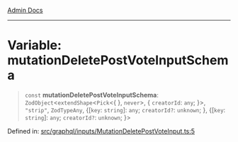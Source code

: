 [Admin Docs](/)

***

# Variable: mutationDeletePostVoteInputSchema

> `const` **mutationDeletePostVoteInputSchema**: `ZodObject`\<`extendShape`\<`Pick`\<\{ \}, `never`\>, \{ `creatorId`: `any`; \}\>, `"strip"`, `ZodTypeAny`, \{[`key`: `string`]: `any`; `creatorId?`: `unknown`; \}, \{[`key`: `string`]: `any`; `creatorId?`: `unknown`; \}\>

Defined in: [src/graphql/inputs/MutationDeletePostVoteInput.ts:5](https://github.com/gautam-divyanshu/talawa-api/blob/7e7d786bbd7356b22a3ba5029601eed88ff27201/src/graphql/inputs/MutationDeletePostVoteInput.ts#L5)
